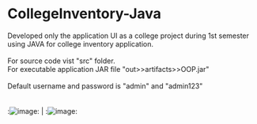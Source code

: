 # CollegeInventory-Java
Developed only the application UI as a college project during 1st semester using JAVA for college inventory application.
<br></br>
For source code vist "src" folder.<br>
For executable application JAR file "out>>artifacts>>OOP.jar"
</br>
<br> Default username and password is "admin" and "admin123"</br>
<br></br>
:![image](https://github.com/sarchit004/CollegeInventory---Java/assets/111941110/e9ca04ba-cd95-4fe1-82fb-c47a7d140c50): | :![image](https://github.com/sarchit004/CollegeInventory---Java/assets/111941110/d0c08827-506d-4941-b81b-be3d3f5ad9b6):
